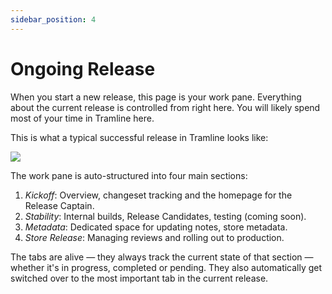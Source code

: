 ```yaml
---
sidebar_position: 4
---
```


# Ongoing Release

When you start a new release, this page is your work pane. Everything about the current release is controlled from right here. You will likely spend most of your time in Tramline here.

This is what a typical successful release in Tramline looks like:

![](/img/live-release.png)

The work pane is auto-structured into four main sections:

1. *Kickoff*: Overview, changeset tracking and the homepage for the Release Captain.
2. *Stability*: Internal builds, Release Candidates, testing (coming soon).
3. *Metadata*: Dedicated space for updating notes, store metadata.
4. *Store Release*: Managing reviews and rolling out to production.

The tabs are alive — they always track the current state of that section — whether it's in progress, completed or pending. They also automatically get switched over to the most important tab in the current release.
